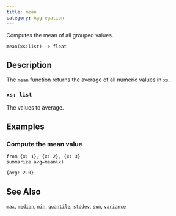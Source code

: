 ```yaml
---
title: mean
category: Aggregation
---
```


Computes the mean of all grouped values.

```tql
mean(xs:list) -> float
```

## Description

The `mean` function returns the average of all numeric values in `xs`.

### `xs: list`

The values to average.

## Examples

### Compute the mean value

```tql
from {x: 1}, {x: 2}, {x: 3}
summarize avg=mean(x)
```

```tql
{avg: 2.0}
```

## See Also

[`max`](/reference/functions/max),
[`median`](/reference/functions/median),
[`min`](/reference/functions/min),
[`quantile`](/reference/functions/quantile),
[`stddev`](/reference/functions/stddev),
[`sum`](/reference/functions/sum),
[`variance`](/reference/functions/variance)

